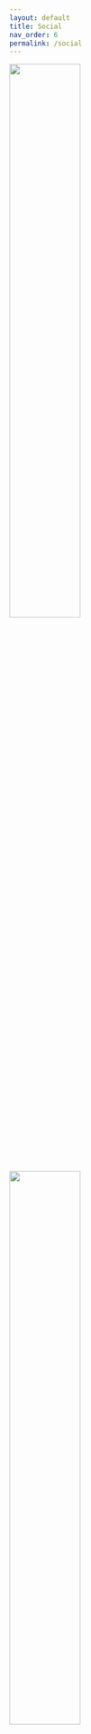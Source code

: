 ```yaml
---
layout: default
title: Social
nav_order: 6
permalink: /social
---
```


<!-- 
{: .note }
> {: .opaque }
> 
>
> 
-->

<div class="gallery">
<div class="w3-card">
<div class="responsive">
<a href="https://www.deviantart.com/the-back-room" target="_blank">
<img width="50%" height="auto" src="https://utaucity.org/wp-content/uploads/2015/10/ckxjwj7q.png" /></a>
</div>
</div>

<div class="w3-card">
<div class="responsive">
<a href="https://www.facebook.com/profile.php?id=61572245999615" target="_blank">
<img width="50%" height="auto" src="https://cdn-icons-png.freepik.com/512/2496/2496095.png" /></a>
</div>
</div>

<div class="w3-card">
<div class="responsive">
<a href="/social/reddit" target="_blank">
<img width="50%" height="auto" src="https://static-00.iconduck.com/assets.00/reddit-icon-256x256-8snmtp9g.png" /></a>
</div>
</div>
</div>